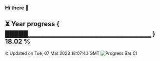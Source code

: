 ### Hi there 👋
⏳ Year progress { █████▁▁▁▁▁▁▁▁▁▁▁▁▁▁▁▁▁▁▁▁▁▁▁▁▁ } 18.02 %
---
⏰ Updated on Tue, 07 Mar 2023 18:07:43 GMT
![Progress Bar CI](https://github.com/Moyi321/Moyi321/workflows/Progress%20Bar%20CI/badge.svg)
